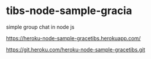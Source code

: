 # tibs-node-sample-gracia
simple group chat in node js

https://heroku-node-sample-gracetibs.herokuapp.com/

https://git.heroku.com/heroku-node-sample-gracetibs.git